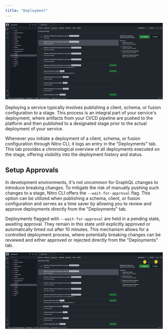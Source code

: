 ```yaml
---
title: "Deployment"
---
```


![Deployment](./images/deployments-0.png)

Deploying a service typically involves publishing a client, schema, or fusion configuration to a stage. This process is an integral part of your service's deployment, where artifacts from your CI/CD pipeline are pushed to the platform and then published to a designated stage prior to the actual deployment of your service.

Whenever you initiate a deployment of a client, schema, or fusion configuration through Nitro CLI, it logs an entry in the "Deployments" tab. This tab provides a chronological overview of all deployments executed on the stage, offering visibility into the deployment history and status.

## Setup Approvals

In development environments, it's not uncommon for GraphQL changes to introduce breaking changes. To mitigate the risk of manually pushing such changes to a stage, Nitro CLI offers the `--wait-for-approval` flag. This option can be utilized when publishing a schema, client, or fusion configuration and serves as a time saver by allowing you to review and approve deployments directly from the "Deployments" tab.

Deployments flagged with `--wait-for-approval` are held in a pending state, awaiting approval. They remain in this state until explicitly approved or automatically timed out after 10 minutes. This mechanism allows for a controlled deployment process, where potentially breaking changes can be reviewed and either approved or rejected directly from the "Deployments" tab.

![Deployment](./images/deployments-1.png)
